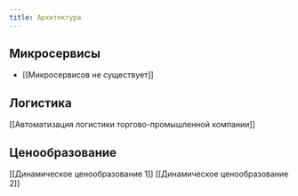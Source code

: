 ```yaml
---
title: Архитектура
---
```

## Микросервисы
* [[Микросервисов не существует]]

## Логистика
[[Автоматизация логистики торгово-промышленной компании]]

## Ценообразование
[[Динамическое ценообразование 1]]
[[Динамическое ценообразование 2]]






